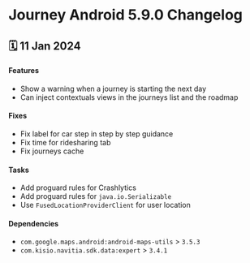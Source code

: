 # Journey Android 5.9.0 Changelog

<h2>🗓 11 Jan 2024</h2>

#### Features
- Show a warning when a journey is starting the next day
- Can inject contextuals views in the journeys list and the roadmap

#### Fixes
- Fix label for car step in step by step guidance
- Fix time for ridesharing tab
- Fix journeys cache

#### Tasks
- Add proguard rules for Crashlytics
- Add proguard rules for `java.io.Serializable`
- Use `FusedLocationProviderClient` for user location

#### Dependencies
- `com.google.maps.android:android-maps-utils` > `3.5.3`
- `com.kisio.navitia.sdk.data:expert` > `3.4.1`
